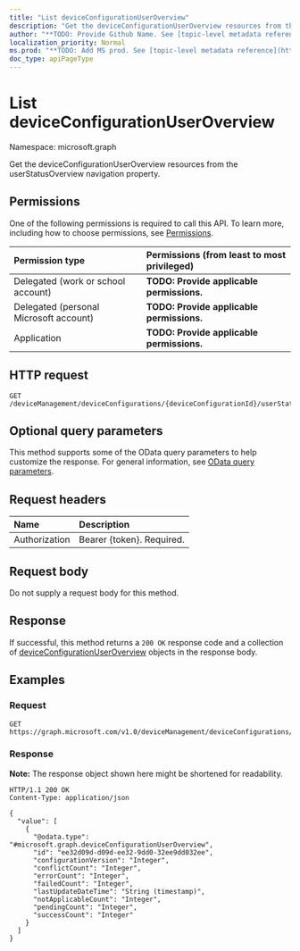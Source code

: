 ```yaml
---
title: "List deviceConfigurationUserOverview"
description: "Get the deviceConfigurationUserOverview resources from the userStatusOverview navigation property."
author: "**TODO: Provide Github Name. See [topic-level metadata reference](https://msgo.azurewebsites.net/add/document/guidelines/metadata.html#topic-level-metadata)**"
localization_priority: Normal
ms.prod: "**TODO: Add MS prod. See [topic-level metadata reference](https://msgo.azurewebsites.net/add/document/guidelines/metadata.html#topic-level-metadata)**"
doc_type: apiPageType
---
```


# List deviceConfigurationUserOverview
Namespace: microsoft.graph



Get the deviceConfigurationUserOverview resources from the userStatusOverview navigation property.

## Permissions
One of the following permissions is required to call this API. To learn more, including how to choose permissions, see [Permissions](/graph/permissions-reference).

|Permission type|Permissions (from least to most privileged)|
|:---|:---|
|Delegated (work or school account)|**TODO: Provide applicable permissions.**|
|Delegated (personal Microsoft account)|**TODO: Provide applicable permissions.**|
|Application|**TODO: Provide applicable permissions.**|

## HTTP request

<!-- {
  "blockType": "ignored"
}
-->
``` http
GET /deviceManagement/deviceConfigurations/{deviceConfigurationId}/userStatusOverview
```

## Optional query parameters
This method supports some of the OData query parameters to help customize the response. For general information, see [OData query parameters](/graph/query-parameters).

## Request headers
|Name|Description|
|:---|:---|
|Authorization|Bearer {token}. Required.|

## Request body
Do not supply a request body for this method.

## Response

If successful, this method returns a `200 OK` response code and a collection of [deviceConfigurationUserOverview](../resources/deviceconfigurationuseroverview.md) objects in the response body.

## Examples

### Request
<!-- {
  "blockType": "request",
  "name": "list_deviceconfigurationuseroverview"
}
-->
``` http
GET https://graph.microsoft.com/v1.0/deviceManagement/deviceConfigurations/{deviceConfigurationId}/userStatusOverview
```


### Response
**Note:** The response object shown here might be shortened for readability.
<!-- {
  "blockType": "response",
  "truncated": true,
  "@odata.type": "Collection(microsoft.graph.deviceConfigurationUserOverview)"
}
-->
``` http
HTTP/1.1 200 OK
Content-Type: application/json

{
  "value": [
    {
      "@odata.type": "#microsoft.graph.deviceConfigurationUserOverview",
      "id": "ee32d09d-d09d-ee32-9dd0-32ee9dd032ee",
      "configurationVersion": "Integer",
      "conflictCount": "Integer",
      "errorCount": "Integer",
      "failedCount": "Integer",
      "lastUpdateDateTime": "String (timestamp)",
      "notApplicableCount": "Integer",
      "pendingCount": "Integer",
      "successCount": "Integer"
    }
  ]
}
```

